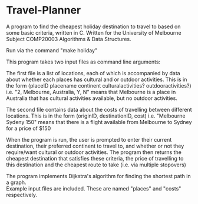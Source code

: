 # Travel-Planner
A program to find the cheapest holiday destination to travel to based on some basic criteria, written in C.  Written for the University of Melbourne Subject COMP20003 Algorithms & Data Structures.

Run via the command "make holiday"

This program takes two input files as command line arguments:

The first file is a list of locations, each of which is accompanied by data about whether each places has cultural and or outdoor activities.
This is in the form (placeID placename continent culturalactivities? outdooractivities?)
i.e. "2, Melbourne, Australia, Y, N" means that Melbourne is a place in Australia that has cultural activities available, but no outdoor activities.

The second file contains data about the costs of travelling between different locations.
This is in the form (originID, destinationID, cost)
i.e. "Melbourne Sydeny 150" means that there is a flight available from Melbourne to Sydney for a price of $150

When the program is run, the user is prompted to enter their current destination, their preferred continent to travel to, and whether or not they require/want cultural or outdoor activities.
The program then returns the cheapest destination that satisfies these criteria, the price of travelling to this destination and the cheapest route to take (i.e. via multiple stopovers)

The program implements Dijkstra's algorithm for finding the shortest path in a graph.  
Example input files are included.  These are named "places" and "costs" respectively.

